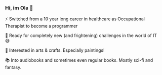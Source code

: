 ### Hi, im Ola 👋

<!--
**olaamb/olaamb** is a ✨ _special_ ✨ repository because its `README.md` (this file) appears on your GitHub profile. 

Im currently studying to become a java-developer at IT-högskolan in Gothenburg. My first mission in programming is to try to soak up whatever is ahead of me. Im hoping to be able to use my skills to eventually contribute to something positive for people in this world. 
-->


⚡ Switched from a 10 year long career in healthcare as Occupational Therapist to become a programmer

👊 Ready for completely new (and frightening) challenges in the world of IT 😅

🎨 Interested in arts & crafts. Especially paintings!

📚 Into audiobooks and sometimes even regular books. Mostly sci-fi and fantasy.



